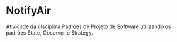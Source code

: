 # NotifyAir
 Atividade da disciplina Padrões de Projeto de Software utilizando os padrões State, Observer e Strategy.
